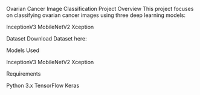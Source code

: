 Ovarian Cancer Image Classification Project
Overview
This project focuses on classifying ovarian cancer images using three deep learning models:

InceptionV3
MobileNetV2
Xception

Dataset
Download Dataset here:

Models Used

InceptionV3 
MobileNetV2
Xception

Requirements

Python 3.x
TensorFlow
Keras

